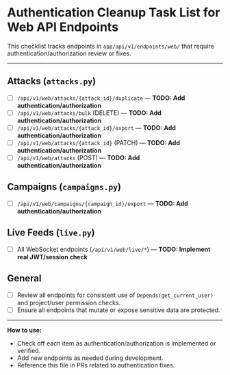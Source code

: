 <!--
Context: This checklist was generated from a full audit of all @web endpoints in app/api/v1/endpoints/web/*. Endpoints listed here are missing authentication/authorization or have TODOs in code. When returning to this task:
- Re-audit for any new endpoints and check for consistent use of Depends(get_current_user) and permission checks.
- Reference the architecture/core-concepts and code/error-handling rules for required auth patterns.
- Mark off each item as you implement or verify auth.
- If unsure about an endpoint, check for project/user context and sensitive data exposure.
- This list is not exhaustive if new endpoints have been added since this audit.
- Last audit: 2024-06-21.
-->

# Authentication Cleanup Task List for Web API Endpoints

This checklist tracks endpoints in `app/api/v1/endpoints/web/` that require authentication/authorization review or fixes.

---

## Attacks (`attacks.py`)

-   [ ] `/api/v1/web/attacks/{attack_id}/duplicate` — **TODO: Add authentication/authorization**
-   [ ] `/api/v1/web/attacks/bulk` (DELETE) — **TODO: Add authentication/authorization**
-   [ ] `/api/v1/web/attacks/{attack_id}/export` — **TODO: Add authentication/authorization**
-   [ ] `/api/v1/web/attacks/{attack_id}` (PATCH) — **TODO: Add authentication/authorization**
-   [ ] `/api/v1/web/attacks` (POST) — **TODO: Add authentication/authorization**

## Campaigns (`campaigns.py`)

-   [ ] `/api/v1/web/campaigns/{campaign_id}/export` — **TODO: Add authentication/authorization**

## Live Feeds (`live.py`)

-   [ ] All WebSocket endpoints (`/api/v1/web/live/*`) — **TODO: Implement real JWT/session check**

## General

-   [ ] Review all endpoints for consistent use of `Depends(get_current_user)` and project/user permission checks.
-   [ ] Ensure all endpoints that mutate or expose sensitive data are protected.

---

**How to use:**

-   Check off each item as authentication/authorization is implemented or verified.
-   Add new endpoints as needed during development.
-   Reference this file in PRs related to authentication fixes.
